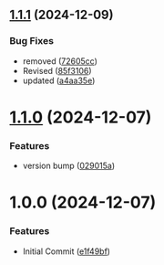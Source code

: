 ## [1.1.1](https://github.com/jdhillen/browserslist-config/compare/v1.1.0...v1.1.1) (2024-12-09)


### Bug Fixes

* removed ([72605cc](https://github.com/jdhillen/browserslist-config/commit/72605cc6c91ca0c388a45ff97f8c850f7dab2a77))
* Revised ([85f3106](https://github.com/jdhillen/browserslist-config/commit/85f3106af960e4470cf355eec4350be6d116a2c4))
* updated ([a4aa35e](https://github.com/jdhillen/browserslist-config/commit/a4aa35e54032168096647b483897badb8270afc9))

# [1.1.0](https://github.com/jdhillen/browserslist-config/compare/v1.0.0...v1.1.0) (2024-12-07)


### Features

* version bump ([029015a](https://github.com/jdhillen/browserslist-config/commit/029015a52eb862b32fc23d70bee67388334be16f))

# 1.0.0 (2024-12-07)


### Features

* Initial Commit ([e1f49bf](https://github.com/jdhillen/browserslist-config/commit/e1f49bfde559354d3eba07feedc0e4ad1ff383b4))
